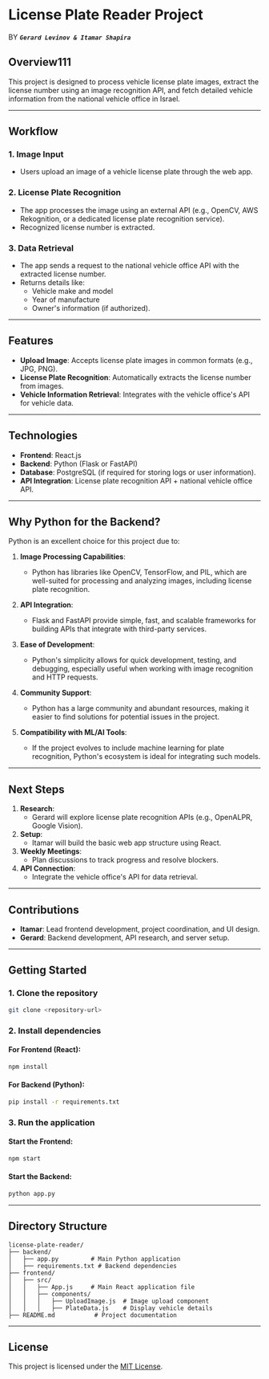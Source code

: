 # License Plate Reader Project

BY **_`Gerard Levinov & Itamar Shapira`_**

## Overview111

This project is designed to process vehicle license plate images, extract the license number using an image recognition API, and fetch detailed vehicle information from the national vehicle office in Israel.

---

## Workflow

### 1. **Image Input**

- Users upload an image of a vehicle license plate through the web app.

### 2. **License Plate Recognition**

- The app processes the image using an external API (e.g., OpenCV, AWS Rekognition, or a dedicated license plate recognition service).
- Recognized license number is extracted.

### 3. **Data Retrieval**

- The app sends a request to the national vehicle office API with the extracted license number.
- Returns details like:
  - Vehicle make and model
  - Year of manufacture
  - Owner's information (if authorized).

---

## Features

- **Upload Image**: Accepts license plate images in common formats (e.g., JPG, PNG).
- **License Plate Recognition**: Automatically extracts the license number from images.
- **Vehicle Information Retrieval**: Integrates with the vehicle office's API for vehicle data.

---

## Technologies

- **Frontend**: React.js
- **Backend**: Python (Flask or FastAPI)
- **Database**: PostgreSQL (if required for storing logs or user information).
- **API Integration**: License plate recognition API + national vehicle office API.

---

## Why Python for the Backend?

Python is an excellent choice for this project due to:

1. **Image Processing Capabilities**:
   - Python has libraries like OpenCV, TensorFlow, and PIL, which are well-suited for processing and analyzing images, including license plate recognition.
2. **API Integration**:

   - Flask and FastAPI provide simple, fast, and scalable frameworks for building APIs that integrate with third-party services.

3. **Ease of Development**:

   - Python's simplicity allows for quick development, testing, and debugging, especially useful when working with image recognition and HTTP requests.

4. **Community Support**:

   - Python has a large community and abundant resources, making it easier to find solutions for potential issues in the project.

5. **Compatibility with ML/AI Tools**:
   - If the project evolves to include machine learning for plate recognition, Python's ecosystem is ideal for integrating such models.

---

## Next Steps

1. **Research**:
   - Gerard will explore license plate recognition APIs (e.g., OpenALPR, Google Vision).
2. **Setup**:
   - Itamar will build the basic web app structure using React.
3. **Weekly Meetings**:
   - Plan discussions to track progress and resolve blockers.
4. **API Connection**:
   - Integrate the vehicle office's API for data retrieval.

---

## Contributions

- **Itamar**: Lead frontend development, project coordination, and UI design.
- **Gerard**: Backend development, API research, and server setup.

---

## Getting Started

### 1. Clone the repository

```bash
git clone <repository-url>
```

### 2. Install dependencies

#### For Frontend (React):

```bash
npm install
```

#### For Backend (Python):

```bash
pip install -r requirements.txt
```

### 3. Run the application

#### Start the Frontend:

```bash
npm start
```

#### Start the Backend:

```bash
python app.py
```

---

## Directory Structure

```plaintext
license-plate-reader/
├── backend/
│   ├── app.py         # Main Python application
│   ├── requirements.txt # Backend dependencies
├── frontend/
│   ├── src/
│   │   ├── App.js     # Main React application file
│   │   ├── components/
│   │   │   ├── UploadImage.js  # Image upload component
│   │   │   ├── PlateData.js    # Display vehicle details
├── README.md           # Project documentation
```

---

## License

This project is licensed under the [MIT License](https://opensource.org/licenses/MIT).
